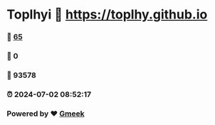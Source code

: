 # Toplhyi :link: https://toplhy.github.io 
### :page_facing_up: [65](https://toplhy.github.io/tag.html) 
### :speech_balloon: 0 
### :hibiscus: 93578 
### :alarm_clock: 2024-07-02 08:52:17 
### Powered by :heart: [Gmeek](https://github.com/Meekdai/Gmeek)
